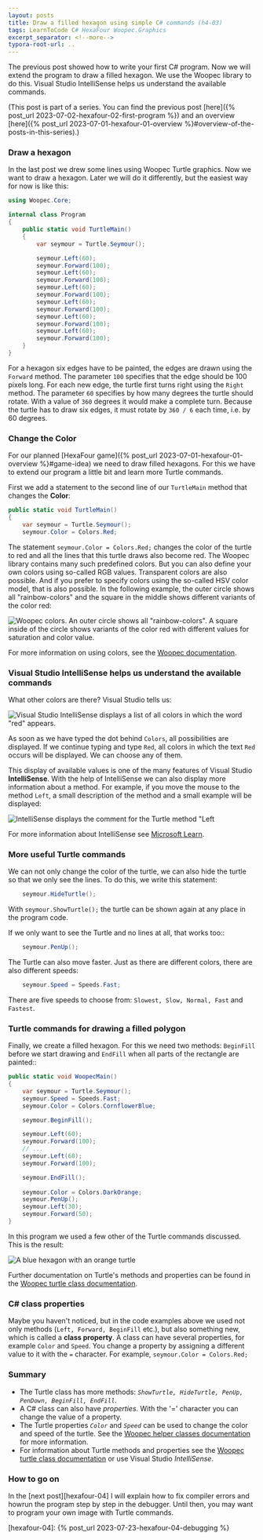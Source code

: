 ```yaml
---
layout: posts
title: Draw a filled hexagon using simple C# commands (h4-03)
tags: LearnToCode C# HexaFour Woopec.Graphics
excerpt_separator: <!--more-->
typora-root-url: ..
---
```


The previous post showed how to write your first C# program. Now we will extend the program to draw a filled hexagon. We use the Woopec library to do this. Visual Studio IntelliSense helps us understand the available commands.

<!--more-->

(This post is part of a series. You can find the previous post [here]({% post_url 2023-07-02-hexafour-02-first-program %}) and an overview [here]({% post_url 2023-07-01-hexafour-01-overview %}#overview-of-the-posts-in-this-series).)

### Draw a hexagon

In the last post we drew some lines using Woopec Turtle graphics. Now we want to draw a hexagon. Later we will do it differently, but the easiest way for now is like this:
```csharp
using Woopec.Core;

internal class Program
{
    public static void TurtleMain()
    {
        var seymour = Turtle.Seymour();

        seymour.Left(60);
        seymour.Forward(100);
        seymour.Left(60);
        seymour.Forward(100);
        seymour.Left(60);
        seymour.Forward(100);
        seymour.Left(60);
        seymour.Forward(100);
        seymour.Left(60);
        seymour.Forward(100);
        seymour.Left(60);
        seymour.Forward(100);
    }
}
```

For a hexagon six edges have to be painted, the edges are drawn using the `Forward` method. The parameter `100` specifies that the edge should be 100 pixels long. For each new edge, the turtle first turns right using the `Right` method. The parameter `60` specifies by how many degrees the turtle should rotate. With a value of `360` degrees it would make a complete turn. Because the turtle has to draw six edges, it must rotate by `360 / 6` each time, i.e. by 60 degrees.

### Change the Color

For our planned [HexaFour game]({% post_url 2023-07-01-hexafour-01-overview %}#game-idea) we need to draw filled hexagons. For this we have to extend our program a little bit and learn more Turtle commands.

First we add a statement to the second line of our `TurtleMain` method that changes the **Color**:

```csharp
public static void TurtleMain()
{
    var seymour = Turtle.Seymour();
    seymour.Color = Colors.Red;
```

The statement `seymour.Color = Colors.Red;` changes the color of the turtle to red and all the lines that this turtle draws also become red. The Woopec library contains many such predefined colors. But you can also define your own colors using so-called RGB values. Transparent colors are also possible. And if you prefer to specify colors using the so-called HSV color model, that is also possible. In the following example, the outer circle shows all "rainbow-colors" and the square in the middle shows different variants of the color red:

![Woopec colors. An outer circle shows all "rainbow-colors". A square inside of the circle shows variants of the color red with different values for saturation and color value.](/assets/images/WoopecHSVColorSample.png)

For more information on using colors, see the [Woopec documentation][woopec-doc-helper-classes].

### Visual Studio IntelliSense helps us understand the available commands

What other colors are there? Visual Studio tells us:

![Visual Studio IntelliSense displays a list of all colors in which the word "red" appears.](/assets/images/hexafour/VSShowsColors.png)

As soon as we have typed the dot behind `Colors`, all possibilities are displayed. If we continue typing and type `Red`, all colors in which the text `Red` occurs will be displayed. We can choose any of them. 

This display of available values is one of the many features of Visual Studio **IntelliSense**.  With the help of IntelliSense we can also display more information about a method. For example, if you move the mouse to the method `Left`, a small description of the method and a small example will be displayed:

![IntelliSense displays the comment for the Turtle method "Left ](/assets/images/hexafour/VSIntelliSenseMethodComment.png)

For more information about IntelliSense see [Microsoft Learn](https://learn.microsoft.com/en-us/visualstudio/ide/using-intellisense?view=vs-2022).

### More useful Turtle commands

We can not only change the color of the turtle, we can also hide the turtle so that we only see the lines. To do this, we write this statement:

```csharp
    seymour.HideTurtle();
```

With `seymour.ShowTurtle();` the turtle can be shown again at any place in the program code.

If we only want to see the Turtle and no lines at all, that works too::

```csharp
    seymour.PenUp();
```

The Turtle can also move faster. Just as there are different colors, there are also different speeds:

```csharp
    seymour.Speed = Speeds.Fast;
```

There are five speeds to choose from: `Slowest, Slow, Normal, Fast` and `Fastest`. 

### Turtle commands for drawing a filled polygon

Finally, we create a filled hexagon. For this we need two methods: `BeginFill` before we start drawing and `EndFill` when all parts of the rectangle are painted::

```csharp
public static void WoopecMain()
{
    var seymour = Turtle.Seymour();
    seymour.Speed = Speeds.Fast;
    seymour.Color = Colors.CornflowerBlue;

    seymour.BeginFill();

    seymour.Left(60);
    seymour.Forward(100);
    // ...
    seymour.Left(60);
    seymour.Forward(100);

    seymour.EndFill();
    
    seymour.Color = Colors.DarkOrange;
    seymour.PenUp();
    seymour.Left(30);
    seymour.Forward(50);
}    
```

In this program we used a few other of the Turtle commands discussed. This is the result:

![A blue hexagon with an orange turtle](/assets/images/hexafour/TurtleWithFilledHexagon.png)

Further documentation on Turtle's methods and properties can be found in the [Woopec turtle class documentation][Woopec-doc-turtle-class].

### C# class properties

Maybe you haven't noticed, but in the code examples above we used not only methods (`Left, Forward, BeginFill` etc.), but also something new, which is called a **class property**. A class can have several properties, for example `Color` and `Speed`. You change a property by assigning a different value to it with the `=` character. For example, `seymour.Color = Colors.Red;` 


### Summary

* The Turtle class has more methods: *`ShowTurtle, HideTurtle, PenUp, PenDown, BeginFill, EndFill`*.
* A C# class can also have *properties*. With the '=' character you can change the value of a property.
* The Turtle properties *`Color`*  and *`Speed`* can be used to change the color and speed of the turtle. See the [Woopec helper classes documentation][Woopec-doc-helper-classes] for more information.
* For information about Turtle methods and properties see the [Woopec turtle class documentation][Woopec-doc-turtle-class] or use Visual Studio *IntelliSense*.

### How to go on

In the [next post][hexafour-04] I will explain how to fix compiler errors and howrun the program step by step in the debugger. Until then, you may want to program your own image with Turtle commands.





[Woopec-doc-turtle-class]: https://frank.woopec.net/woopec_docs/Turtle.html

[Woopec-doc-helper-classes]: https://frank.woopec.net/woopec_docs/HelperClasses.html

[hexafour-04]: {% post_url 2023-07-23-hexafour-04-debugging %}
